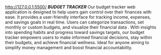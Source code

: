 http://127.0.0.1:5500/
***BUDGET TRACKER***
Our budget tracker web application is designed to help users gain control over their finances with ease. It provides a user-friendly interface for tracking income, expenses, and savings goals in real time. 
Users can categorize transactions, set monthly or custom budgets, and visualize their financial data . With insights into spending habits and progress toward savings targets, our budget tracker empowers users
to make informed financial decisions, stay within their budgets, and achieve financial wellness. Ideal for anyone aiming to simplify money management and boost financial accountability.
